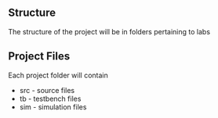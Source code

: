 ## Structure
The structure of the project will be in folders pertaining to labs

## Project Files
Each project folder will contain

* src - source files
* tb - testbench files
* sim - simulation files